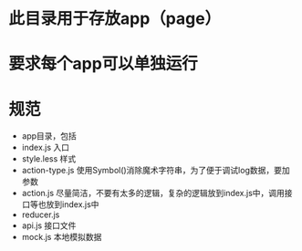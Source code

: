 # 此目录用于存放app（page）
# 要求每个app可以单独运行
# 规范
- app目录，包括
- index.js 入口
- style.less 样式
- action-type.js 使用Symbol()消除魔术字符串，为了便于调试log数据，要加参数
- action.js 尽量简洁，不要有太多的逻辑，复杂的逻辑放到index.js中，调用接口等也放到index.js中
- reducer.js
- api.js 接口文件
- mock.js 本地模拟数据